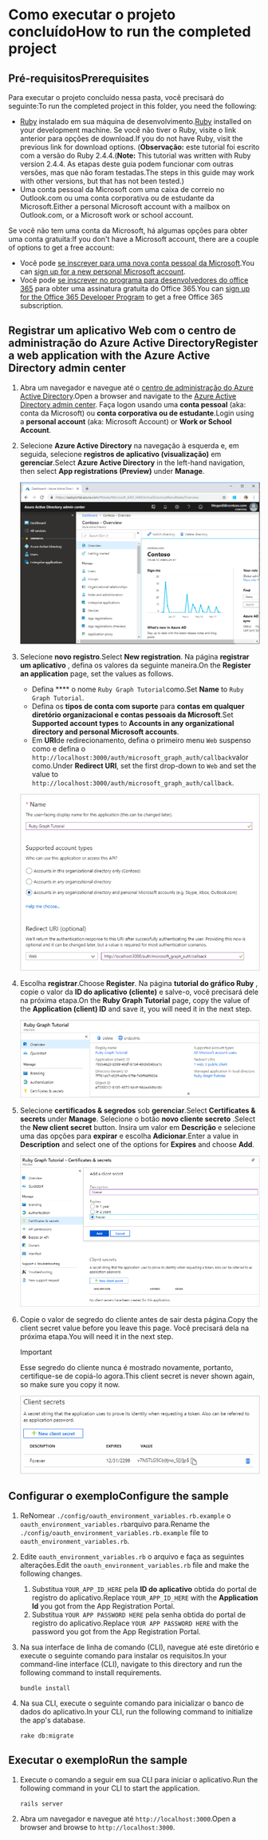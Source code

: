 # <a name="how-to-run-the-completed-project"></a><span data-ttu-id="9552d-101">Como executar o projeto concluído</span><span class="sxs-lookup"><span data-stu-id="9552d-101">How to run the completed project</span></span>

## <a name="prerequisites"></a><span data-ttu-id="9552d-102">Pré-requisitos</span><span class="sxs-lookup"><span data-stu-id="9552d-102">Prerequisites</span></span>

<span data-ttu-id="9552d-103">Para executar o projeto concluído nessa pasta, você precisará do seguinte:</span><span class="sxs-lookup"><span data-stu-id="9552d-103">To run the completed project in this folder, you need the following:</span></span>

- <span data-ttu-id="9552d-104">[Ruby](https://www.ruby-lang.org/en/downloads/) instalado em sua máquina de desenvolvimento.</span><span class="sxs-lookup"><span data-stu-id="9552d-104">[Ruby](https://www.ruby-lang.org/en/downloads/) installed on your development machine.</span></span> <span data-ttu-id="9552d-105">Se você não tiver o Ruby, visite o link anterior para opções de download.</span><span class="sxs-lookup"><span data-stu-id="9552d-105">If you do not have Ruby, visit the previous link for download options.</span></span> <span data-ttu-id="9552d-106">(**Observação:** este tutorial foi escrito com a versão do Ruby 2.4.4.</span><span class="sxs-lookup"><span data-stu-id="9552d-106">(**Note:** This tutorial was written with Ruby version 2.4.4.</span></span> <span data-ttu-id="9552d-107">As etapas deste guia podem funcionar com outras versões, mas que não foram testadas.</span><span class="sxs-lookup"><span data-stu-id="9552d-107">The steps in this guide may work with other versions, but that has not been tested.)</span></span>
- <span data-ttu-id="9552d-108">Uma conta pessoal da Microsoft com uma caixa de correio no Outlook.com ou uma conta corporativa ou de estudante da Microsoft.</span><span class="sxs-lookup"><span data-stu-id="9552d-108">Either a personal Microsoft account with a mailbox on Outlook.com, or a Microsoft work or school account.</span></span>

<span data-ttu-id="9552d-109">Se você não tem uma conta da Microsoft, há algumas opções para obter uma conta gratuita:</span><span class="sxs-lookup"><span data-stu-id="9552d-109">If you don't have a Microsoft account, there are a couple of options to get a free account:</span></span>

- <span data-ttu-id="9552d-110">Você pode [se inscrever para uma nova conta pessoal da Microsoft](https://signup.live.com/signup?wa=wsignin1.0&rpsnv=12&ct=1454618383&rver=6.4.6456.0&wp=MBI_SSL_SHARED&wreply=https://mail.live.com/default.aspx&id=64855&cbcxt=mai&bk=1454618383&uiflavor=web&uaid=b213a65b4fdc484382b6622b3ecaa547&mkt=E-US&lc=1033&lic=1).</span><span class="sxs-lookup"><span data-stu-id="9552d-110">You can [sign up for a new personal Microsoft account](https://signup.live.com/signup?wa=wsignin1.0&rpsnv=12&ct=1454618383&rver=6.4.6456.0&wp=MBI_SSL_SHARED&wreply=https://mail.live.com/default.aspx&id=64855&cbcxt=mai&bk=1454618383&uiflavor=web&uaid=b213a65b4fdc484382b6622b3ecaa547&mkt=E-US&lc=1033&lic=1).</span></span>
- <span data-ttu-id="9552d-111">Você pode [se inscrever no programa para desenvolvedores do office 365](https://developer.microsoft.com/office/dev-program) para obter uma assinatura gratuita do Office 365.</span><span class="sxs-lookup"><span data-stu-id="9552d-111">You can [sign up for the Office 365 Developer Program](https://developer.microsoft.com/office/dev-program) to get a free Office 365 subscription.</span></span>

## <a name="register-a-web-application-with-the-azure-active-directory-admin-center"></a><span data-ttu-id="9552d-112">Registrar um aplicativo Web com o centro de administração do Azure Active Directory</span><span class="sxs-lookup"><span data-stu-id="9552d-112">Register a web application with the Azure Active Directory admin center</span></span>

1. <span data-ttu-id="9552d-113">Abra um navegador e navegue até o [centro de administração do Azure Active Directory](https://aad.portal.azure.com).</span><span class="sxs-lookup"><span data-stu-id="9552d-113">Open a browser and navigate to the [Azure Active Directory admin center](https://aad.portal.azure.com).</span></span> <span data-ttu-id="9552d-114">Faça logon usando uma **conta pessoal** (aka: conta da Microsoft) ou **conta corporativa ou de estudante**.</span><span class="sxs-lookup"><span data-stu-id="9552d-114">Login using a **personal account** (aka: Microsoft Account) or **Work or School Account**.</span></span>

1. <span data-ttu-id="9552d-115">Selecione **Azure Active Directory** na navegação à esquerda e, em seguida, selecione **registros de aplicativo (visualização)** em **gerenciar**.</span><span class="sxs-lookup"><span data-stu-id="9552d-115">Select **Azure Active Directory** in the left-hand navigation, then select **App registrations (Preview)** under **Manage**.</span></span>

    ![<span data-ttu-id="9552d-116">Uma captura de tela dos registros de aplicativo</span><span class="sxs-lookup"><span data-stu-id="9552d-116">A screenshot of the App registrations</span></span> ](/tutorial/images/aad-portal-app-registrations.png)

1. <span data-ttu-id="9552d-117">Selecione **novo registro**.</span><span class="sxs-lookup"><span data-stu-id="9552d-117">Select **New registration**.</span></span> <span data-ttu-id="9552d-118">Na página **registrar um aplicativo** , defina os valores da seguinte maneira.</span><span class="sxs-lookup"><span data-stu-id="9552d-118">On the **Register an application** page, set the values as follows.</span></span>

    - <span data-ttu-id="9552d-119">Defina \*\*\*\* o nome `Ruby Graph Tutorial`como.</span><span class="sxs-lookup"><span data-stu-id="9552d-119">Set **Name** to `Ruby Graph Tutorial`.</span></span>
    - <span data-ttu-id="9552d-120">Defina os **tipos de conta com suporte** para **contas em qualquer diretório organizacional e contas pessoais da Microsoft**.</span><span class="sxs-lookup"><span data-stu-id="9552d-120">Set **Supported account types** to **Accounts in any organizational directory and personal Microsoft accounts**.</span></span>
    - <span data-ttu-id="9552d-121">Em **URI**de redirecionamento, defina o primeiro menu `Web` suspenso como e defina o `http://localhost:3000/auth/microsoft_graph_auth/callback`valor como.</span><span class="sxs-lookup"><span data-stu-id="9552d-121">Under **Redirect URI**, set the first drop-down to `Web` and set the value to `http://localhost:3000/auth/microsoft_graph_auth/callback`.</span></span>

    ![Uma captura de tela da página registrar um aplicativo](/tutorial/images/aad-register-an-app.png)

1. <span data-ttu-id="9552d-123">Escolha **registrar**.</span><span class="sxs-lookup"><span data-stu-id="9552d-123">Choose **Register**.</span></span> <span data-ttu-id="9552d-124">Na página **tutorial do gráfico Ruby** , copie o valor da **ID do aplicativo (cliente)** e salve-o, você precisará dele na próxima etapa.</span><span class="sxs-lookup"><span data-stu-id="9552d-124">On the **Ruby Graph Tutorial** page, copy the value of the **Application (client) ID** and save it, you will need it in the next step.</span></span>

    ![Uma captura de tela da ID do aplicativo do novo registro de aplicativo](/tutorial/images/aad-application-id.png)

1. <span data-ttu-id="9552d-126">Selecione **certificados & segredos** sob **gerenciar**.</span><span class="sxs-lookup"><span data-stu-id="9552d-126">Select **Certificates & secrets** under **Manage**.</span></span> <span data-ttu-id="9552d-127">Selecione o botão **novo cliente secreto** .</span><span class="sxs-lookup"><span data-stu-id="9552d-127">Select the **New client secret** button.</span></span> <span data-ttu-id="9552d-128">Insira um valor em **Descrição** e selecione uma das opções para **expirar** e escolha **Adicionar**.</span><span class="sxs-lookup"><span data-stu-id="9552d-128">Enter a value in **Description** and select one of the options for **Expires** and choose **Add**.</span></span>

    ![Uma captura de tela da caixa de diálogo Adicionar um segredo do cliente](/tutorial/images/aad-new-client-secret.png)

1. <span data-ttu-id="9552d-130">Copie o valor de segredo do cliente antes de sair desta página.</span><span class="sxs-lookup"><span data-stu-id="9552d-130">Copy the client secret value before you leave this page.</span></span> <span data-ttu-id="9552d-131">Você precisará dela na próxima etapa.</span><span class="sxs-lookup"><span data-stu-id="9552d-131">You will need it in the next step.</span></span>

    > [!IMPORTANT]
    > <span data-ttu-id="9552d-132">Esse segredo do cliente nunca é mostrado novamente, portanto, certifique-se de copiá-lo agora.</span><span class="sxs-lookup"><span data-stu-id="9552d-132">This client secret is never shown again, so make sure you copy it now.</span></span>

    ![Uma captura de tela do novo segredo do cliente recentemente adicionado](/tutorial/images/aad-copy-client-secret.png)

## <a name="configure-the-sample"></a><span data-ttu-id="9552d-134">Configurar o exemplo</span><span class="sxs-lookup"><span data-stu-id="9552d-134">Configure the sample</span></span>

1. <span data-ttu-id="9552d-135">ReNomear `./config/oauth_environment_variables.rb.example` o `oauth_environment_variables.rb`arquivo para.</span><span class="sxs-lookup"><span data-stu-id="9552d-135">Rename the `./config/oauth_environment_variables.rb.example` file to `oauth_environment_variables.rb`.</span></span>
1. <span data-ttu-id="9552d-136">Edite `oauth_environment_variables.rb` o arquivo e faça as seguintes alterações.</span><span class="sxs-lookup"><span data-stu-id="9552d-136">Edit the `oauth_environment_variables.rb` file and make the following changes.</span></span>
    1. <span data-ttu-id="9552d-137">Substitua `YOUR_APP_ID_HERE` pela **ID do aplicativo** obtida do portal de registro do aplicativo.</span><span class="sxs-lookup"><span data-stu-id="9552d-137">Replace `YOUR_APP_ID_HERE` with the **Application Id** you got from the App Registration Portal.</span></span>
    1. <span data-ttu-id="9552d-138">Substitua `YOUR APP PASSWORD HERE` pela senha obtida do portal de registro do aplicativo.</span><span class="sxs-lookup"><span data-stu-id="9552d-138">Replace `YOUR APP PASSWORD HERE` with the password you got from the App Registration Portal.</span></span>
1. <span data-ttu-id="9552d-139">Na sua interface de linha de comando (CLI), navegue até este diretório e execute o seguinte comando para instalar os requisitos.</span><span class="sxs-lookup"><span data-stu-id="9552d-139">In your command-line interface (CLI), navigate to this directory and run the following command to install requirements.</span></span>

    ```Shell
    bundle install
    ```

1. <span data-ttu-id="9552d-140">Na sua CLI, execute o seguinte comando para inicializar o banco de dados do aplicativo.</span><span class="sxs-lookup"><span data-stu-id="9552d-140">In your CLI, run the following command to initialize the app's database.</span></span>

    ```Shell
    rake db:migrate
    ```

## <a name="run-the-sample"></a><span data-ttu-id="9552d-141">Executar o exemplo</span><span class="sxs-lookup"><span data-stu-id="9552d-141">Run the sample</span></span>

1. <span data-ttu-id="9552d-142">Execute o comando a seguir em sua CLI para iniciar o aplicativo.</span><span class="sxs-lookup"><span data-stu-id="9552d-142">Run the following command in your CLI to start the application.</span></span>

    ```Shell
    rails server
    ```

1. <span data-ttu-id="9552d-143">Abra um navegador e navegue até `http://localhost:3000`.</span><span class="sxs-lookup"><span data-stu-id="9552d-143">Open a browser and browse to `http://localhost:3000`.</span></span>